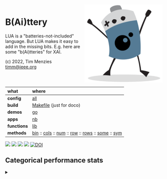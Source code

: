 <img align=right width=250   src="bat2.png">

# B(Ai)ttery
LUA is a "batteries-not-included" language.
But LUA makes it easy to add in the  missing bits.
E.g. here are some "b(Ai)tteries" for XAI.

(c) 2022, Tim Menzies<br><timm@ieee.org>
<br clear=all>

|what          | where |
|:-------------|:------|
|**config**    | [all](all.html)   |
|**build**     | [Makefile](https://github.com/timm/shortr/blob/master/etc/src/Makefile) (just for doco)  | 
|**demos**     | [go](go.html)  |
|**apps**      | [nb](nb.html)  |
|**functions** | [lib](lib.html) |  
|**methods**   | [bin](bin.html) :: [cols](cols.html) :: [num](num.html) :: [row](row.html) :: [rows](rows.html) :: [some](some.html) :: [sym](sym.html) |

<a href=".."><img src="https://img.shields.io/badge/Language--lua-%232C2D72.svg?logo=lua&logoColor=white"></a>
<a href=".."><img src="https://img.shields.io/badge/checked--by-syntastic-yellow"></a>
<a href="https://github.com/timm/shortr/actions/workflows/tests.yml"><img src="https://github.com/timm/shortr/actions/workflows/tests.yml/badge.svg"></a>
<a href="https://opensource.org/licenses/BSD-2-Clause"><img  src="https://img.shields.io/badge/License-BSD%202--Clause-orange.svg"></a>
<a href="https://zenodo.org/badge/latestdoi/206205826"> <img  src="https://zenodo.org/badge/206205826.svg" alt="DOI"></a> 


## Categorical performance stats


<details><summary></summary>

```lua
local all = require"all"
local fmt, obj = all.fmt, all.obj

local ABCD = obj("ABCD", function (i,data,rx)
  i.data, i.rx =data or "", rx or ""
  i.yes, i.no = 0,0
  i.known,i.a,i.b,i.c,i.d = {},{},{},{},{} end)


local function inc(f,a,n) f=f or {};f[a]=(f[a] or 0) + (n or 1) return f end
local function slots(t, u)
  u={}; for k,v in pairs(t) do u[1+#u]=k end; table.sort(u); return u end

function ABCD.exists(i,x)
  local new = not i.known[x]
  inc(i.known,x)
  if new then
    i.a[x]=i.yes + i.no; i.b[x]=0; i.c[x]=0; i.d[x]=0 end end

function ABCD.report(i,    p,out,a,b,c,d,pd,pf,pn,f,acc,g,prec)
  p = function (z) return math.floor(100*z + 0.5) end
  out= {}
  for x,xx in pairs( i.known ) do
    pd,pf,pn,prec,g,f,acc = 0,0,0,0,0,0,0
    a= (i.a[x] or 0); b= (i.b[x] or 0); 
    c= (i.c[x] or 0); d= (i.d[x] or 0);
    if b+d > 0     then pd   = d     / (b+d)        end
    if a+c > 0     then pf   = c     / (a+c)        end
    if a+c > 0     then pn   = (b+d) / (a+c)        end
    if c+d > 0     then prec = d     / (c+d)        end
    if 1-pf+pd > 0 then g=2*(1-pf) * pd / (1-pf+pd) end 
    if prec+pd > 0 then f=2*prec*pd / (prec + pd)   end
    if i.yes + i.no > 0 then 
       acc= i.yes /(i.yes + i.no) end
    out[x] = {data=i.data,rx=i.rx,num=i.yes+i.no,
              a=a,b=b,c=c,d=d,acc=p(acc),
              prec=p(prec), pd=p(pd), pf=p(pf),f=p(f), g=p(g), class=x} end
  return out end

function ABCD.pretty(i,t)
  print""
  local s1  = "%10s | %10s | %4s | %4s | %4s | %4s "
  local s2  = "| %3s | %3s| %3s | %4s | %3s | %3s |"
  local d,s = "---", (s1 .. s2)
  print(fmt(s,"db","rx","a","b","c","d","acc","pd","pf","prec","f","g"))
  print(fmt(s,d,d,d,d,d,d,d,d,d,d,d,d))
  for key,x in pairs(slots(t)) do
    local u = t[x]
    print(fmt(s.." %s", u.data,u.rx,u.a, u.b, u.c, u.d,
                         u.acc, u.pd, u.pf, u.prec, u.f, u.g, x)) end end

function ABCD.add(i,got,want)
  i:exists(want) 
  i:exists(got)  
  if want == got then i.yes=i.yes+1 else i.no=i.no+1 end
  for x,xx in pairs(i.known) do 
    if   want == x
    then inc(want == got and i.d or i.b, x)
    else inc(got  == x   and i.c or i.a, x) end end end 

return ABCD
```

</details>


